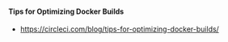 
#### Tips for Optimizing Docker Builds

- https://circleci.com/blog/tips-for-optimizing-docker-builds/
